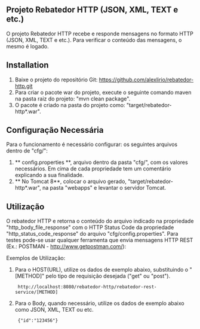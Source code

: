 ## Projeto Rebatedor HTTP (JSON, XML, TEXT e etc.)

O projeto Rebatedor HTTP recebe e responde mensagens no formato HTTP (JSON, XML, TEXT e etc.). Para verificar o conteúdo das mensagens, o mesmo é logado. 


## Installation

1. Baixe o projeto do repositório Git: https://github.com/alexlirio/rebatedor-http.git
2. Para criar o pacote war do projeto, execute o seguinte comando maven na pasta raiz do projeto: "mvn clean package".
3. O pacote é criado na pasta do projeto como: "target/rebatedor-http*.war".


## Configuração Necessária

Para o funcionamento é necessário configurar: os seguintes arquivos dentro de "cfg/":

1. ** config.properties **, arquivo dentro da pasta "cfg/", com os valores necessários. Em cima de cada propriedade tem um comentário explicando a sua finalidade. 
2. ** No Tomcat 8**, colocar o arquivo gerado, "target/rebatedor-http*.war", na pasta "webapps" e levantar o servidor Tomcat.


## Utilização

O rebatedor HTTP e retorna o conteúdo do arquivo indicado na propriedade "http\_body\_file\_response" com o HTTP Status Code da propriedade "http\_status\_code\_response" do arquivo "cfg/config.properties". Para testes pode-se usar qualquer ferramenta que envia mensagens HTTP REST (Ex.: POSTMAN - http://www.getpostman.com/):


Exemplos de Utilização:

1. Para o HOST(URL), utilize os dados de exemplo abaixo, substituindo o "[METHOD]" pelo tipo de requisição desejada ("get" ou "post").

		http://localhost:8080/rebatedor-http/rebatedor-rest-service/[METHOD]
		
2. Para o Body, quando necessário, utilize os dados de exemplo abaixo como JSON, XML, TEXT ou etc.

		{"id":"123456"}
